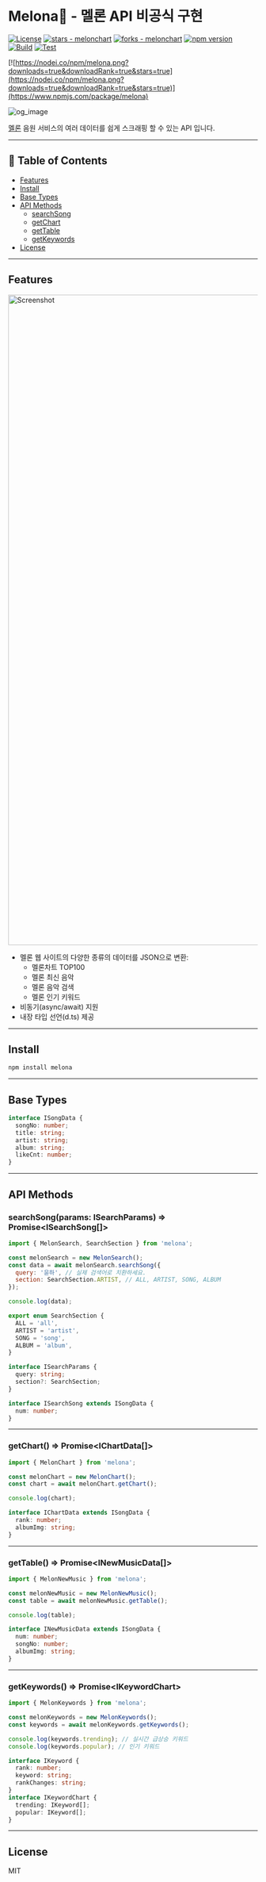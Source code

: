 # Melona🍈 - 멜론 API 비공식 구현

[![License](https://img.shields.io/badge/License-MIT-blue)](#license)
[![stars - melonchart](https://img.shields.io/github/stars/vientorepublic/melonchart?style=social)](https://github.com/vientorepublic/melonchart)
[![forks - melonchart](https://img.shields.io/github/forks/vientorepublic/melonchart?style=social)](https://github.com/vientorepublic/melonchart)
[![npm version](https://badge.fury.io/js/melona.svg)](https://badge.fury.io/js/melona)
[![Build](https://github.com/vientorepublic/melona/actions/workflows/build.yml/badge.svg)](https://github.com/vientorepublic/melona/actions/workflows/build.yml)
[![Test](https://github.com/vientorepublic/melona/actions/workflows/test.yml/badge.svg)](https://github.com/vientorepublic/melona/actions/workflows/test.yml)

[![https://nodei.co/npm/melona.png?downloads=true&downloadRank=true&stars=true](https://nodei.co/npm/melona.png?downloads=true&downloadRank=true&stars=true)](https://www.npmjs.com/package/melona)

![og_image](https://github.com/user-attachments/assets/fcf7f8af-3492-4b91-8ac6-9538094a65a5)

[멜론](https://www.melon.com) 음원 서비스의 여러 데이터를 쉽게 스크래핑 할 수 있는 API 입니다.

---

## 📖 Table of Contents

- [Features](#features)
- [Install](#install)
- [Base Types](#base-types)
- [API Methods](#api-methods)
  - [searchSong](#searchsongparams-isearchparams--promiseisearchsong)
  - [getChart](#getchart--promiseichartdata)
  - [getTable](#gettable--promisenewmusicdata)
  - [getKeywords](#getkeywords--promiseikeywordchart)
- [License](#license)

---

## Features

<img width="1312" alt="Screenshot" src="https://github.com/user-attachments/assets/79ac4846-2364-4314-806c-63a3c3c8c043" />

- 멜론 웹 사이트의 다양한 종류의 데이터를 JSON으로 변환:
  - 멜론차트 TOP100
  - 멜론 최신 음악
  - 멜론 음악 검색
  - 멜론 인기 키워드
- 비동기(async/await) 지원
- 내장 타입 선언(d.ts) 제공

---

## Install

```bash
npm install melona
```

---

## Base Types

```typescript
interface ISongData {
  songNo: number;
  title: string;
  artist: string;
  album: string;
  likeCnt: number;
}
```

---

## API Methods

### searchSong(params: ISearchParams) => Promise<ISearchSong[]>

```javascript
import { MelonSearch, SearchSection } from 'melona';

const melonSearch = new MelonSearch();
const data = await melonSearch.searchSong({
  query: '윤하', // 실제 검색어로 치환하세요.
  section: SearchSection.ARTIST, // ALL, ARTIST, SONG, ALBUM
});

console.log(data);
```

```typescript
export enum SearchSection {
  ALL = 'all',
  ARTIST = 'artist',
  SONG = 'song',
  ALBUM = 'album',
}

interface ISearchParams {
  query: string;
  section?: SearchSection;
}

interface ISearchSong extends ISongData {
  num: number;
}
```

---

### getChart() => Promise<IChartData[]>

```javascript
import { MelonChart } from 'melona';

const melonChart = new MelonChart();
const chart = await melonChart.getChart();

console.log(chart);
```

```typescript
interface IChartData extends ISongData {
  rank: number;
  albumImg: string;
}
```

---

### getTable() => Promise<INewMusicData[]>

```javascript
import { MelonNewMusic } from 'melona';

const melonNewMusic = new MelonNewMusic();
const table = await melonNewMusic.getTable();

console.log(table);
```

```typescript
interface INewMusicData extends ISongData {
  num: number;
  songNo: number;
  albumImg: string;
}
```

---

### getKeywords() => Promise\<IKeywordChart>

```javascript
import { MelonKeywords } from 'melona';

const melonKeywords = new MelonKeywords();
const keywords = await melonKeywords.getKeywords();

console.log(keywords.trending); // 실시간 급상승 키워드
console.log(keywords.popular); // 인기 키워드
```

```typescript
interface IKeyword {
  rank: number;
  keyword: string;
  rankChanges: string;
}
interface IKeywordChart {
  trending: IKeyword[];
  popular: IKeyword[];
}
```

---

## License

MIT
